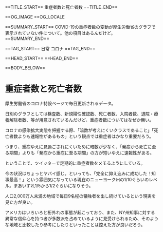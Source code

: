 ==TITLE_START==
重症者数と死亡者数
==TITLE_END==

==OG_IMAGE 
==OG_LOCALE 

==SUMMARY_START==
COVID-19の重症者数の変動が厚生労働省のグラフで表示されていない件について。他の項目はあるんだけど。
==SUMMARY_END==

==TAG_START==
日常 コロナ
==TAG_END==

==HEAD_START==
==HEAD_END==

==BODY_BELOW==

# 重症者数と死亡者数

厚生労働省のコロナ特設ページで毎日更新されるデータ。

日別のグラフとしては検査数、新規陽性確認数、死亡者数、入院者数、退院・療養解除者数、等が用意されているんだけど、重症者数についてはなぜか無い。

コロナの感染拡大実態を把握する際、「暗数が考えにくいクラスであること」「死亡者数よりも速報性があるもの」という観点では重症者はかなり重要だろう。

つまり、重症ゆえに見過ごされにくいために暗数が少なく、「発症から死亡に至る期間」よりも「発症から重症に至る期間」の方が短いゆえに速報性がある。

ということで、ツイッターで定期的に重症者数をメモるようにしている。

今の状況はちょっとヤバイ感じ。といっても、「完全に抑え込みに成功した！知事最高！」という雰囲気になっている現在のニューヨーク州の1/10ぐらいのレベル。まあいずれ1/5から1/2ぐらいになりそう。

人口2,000万人未満の地域で毎日9名程の犠牲者を出し続けているという現実を見た方が良い。

アメリカはいろいろと桁外れの事態が起こっており、また、NY州知事に対する異常な信仰心を持つ者が多数派を占めているように見受けられるため、そのような地域と比較したり参考にしたりといったことは控えた方が良いだろう。

